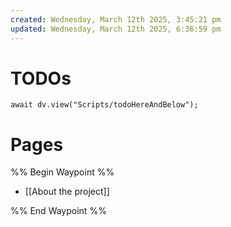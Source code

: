```yaml
---
created: Wednesday, March 12th 2025, 3:45:21 pm
updated: Wednesday, March 12th 2025, 6:36:59 pm
---
```

# TODOs

```dataviewjs
await dv.view("Scripts/todoHereAndBelow");
```

# Pages

%% Begin Waypoint %%

- [[About the project]]

%% End Waypoint %%
